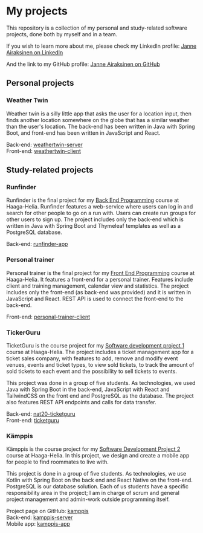 # My projects
This repository is a collection of my personal and study-related software projects, done both by myself and in a team.

If you wish to learn more about me, please check my LinkedIn profile: [Janne Airaksinen on LinkedIn](#https://www.linkedin.com/in/janair/)

And the link to my GitHub profile: [Janne Airaksinen on GitHub](#https://github.com/devaajanne)

## Personal projects

### Weather Twin
Weather twin is a silly little app that asks the user for a location input, then finds another location somewhere on the globe that has a similar weather than the user's location. The back-end has been written in Java with Spring Boot, and front-end has been written in JavaScript and React.

Back-end: [weathertwin-server](#https://github.com/devaajanne/weathertwin-server)<br>
Front-end: [weathertwin-client](#https://github.com/devaajanne/weathertwin-client)

## Study-related projects

### Runfinder
Runfinder is the final project for my [Back End Programming](#https://opinto-opas.haaga-helia.fi/course_unit/SOF003AS3AE) course at Haaga-Helia. Runfinder features a web-service where users can log in and search for other people to go on a run with. Users can create run groups for other users to sign up. The project includes only the back-end which is written in Java with Spring Boot and Thymeleaf templates as well as a PostgreSQL database.

Back-end: [runfinder-app](#https://github.com/devaajanne/runfinder-app)

### Personal trainer
Personal trainer is the final project for my [Front End Programming](#https://opinto-opas.haaga-helia.fi/course_unit/SOF004AS3AE) course at Haaga-Helia. It features a front-end for a personal trainer. Features include client and training management, calendar view and statistics. The project includes only the front-end (as back-end was provided) and it is written in JavaScript and React. REST API is used to connect the front-end to the back-end.

Front-end: [personal-trainer-client](#https://github.com/devaajanne/personal-trainer-client)

### TickerGuru
TicketGuru is the course project for my [Software development project 1](#https://opinto-opas.haaga-helia.fi/course_unit/SOF005AS3AE) course at Haaga-Helia. The project includes a ticket management app for a ticket sales company, with features to add, remove and modify event venues, events and ticket types, to view sold tickets, to track the amount of sold tickets to each event and the possibility to sell tickets to events.<br/>

This project was done in a group of five students. As technologies, we used Java with Spring Boot in the back-end, JavaScript with React and TailwindCSS on the front end and PostgreSQL as the database. The project also features REST API endpoints and calls for data transfer. <br/>

Back-end: [nat20-ticketguru](#https://github.com/marttyyriroskis/nat20-ticketguru)<br>
Front-end: [ticketguru](#https://github.com/Bminor87/ticketguru)

### Kämppis
Kämppis is the course project for my [Software Development Project 2](#https://opinto-opas.haaga-helia.fi/course_unit/SOF007AS3AE) course at Haaga-Helia. In this project, we design and create a mobile app for people to find roommates to live with.

This project is done in a group of five students. As technologies, we use Kotlin with Spring Boot on the back end and React Native on the front-end. PostgreSQL is our database solution. Each of us students have a specific responsibility area in the project; I am in charge of scrum and general project management and admin-work outside programming itself.

Project page  on GitHub: [kamppis](#https://github.com/HH-Nat20)<br>
Back-end: [kamppis-server](#https://github.com/HH-Nat20/kamppis-server)<br>
Mobile app: [kamppis-app](#https://github.com/HH-Nat20/kamppis-app)